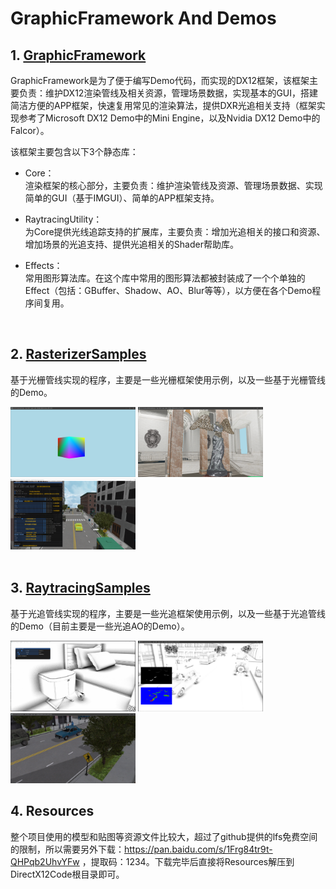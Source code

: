 # GraphicFramework And Demos

## 1. [GraphicFramework](https://github.com/KaiYuan-Z/DirectX12Code/edit/master/GraphicFramework)
GraphicFramework是为了便于编写Demo代码，而实现的DX12框架，该框架主要负责：维护DX12渲染管线及相关资源，管理场景数据，实现基本的GUI，搭建简洁方便的APP框架，快速复用常见的渲染算法，提供DXR光追相关支持（框架实现参考了Microsoft DX12 Demo中的Mini Engine，以及Nvidia DX12 Demo中的Falcor）。

该框架主要包含以下3个静态库：<br>
* Core：<br>
渲染框架的核心部分，主要负责：维护渲染管线及资源、管理场景数据、实现简单的GUI（基于IMGUI）、简单的APP框架支持。

* RaytracingUtility：<br>
为Core提供光线追踪支持的扩展库，主要负责：增加光追相关的接口和资源、增加场景的光追支持、提供光追相关的Shader帮助库。

* Effects：<br>
常用图形算法库。在这个库中常用的图形算法都被封装成了一个个单独的Effect（包括：GBuffer、Shadow、AO、Blur等等），以方便在各个Demo程序间复用。

<br>

## 2. [RasterizerSamples](https://github.com/KaiYuan-Z/DirectX12Code/edit/master/RasterizerSamples)
基于光栅管线实现的程序，主要是一些光栅框架使用示例，以及一些基于光栅管线的Demo。<br>

<div align=left><img src="https://github.com/KaiYuan-Z/DirectX12Code/blob/master/ReadMeImage/D3D12_Framework.png" width="200"/> <img src="https://github.com/KaiYuan-Z/DirectX12Code/blob/master/ReadMeImage/DeferredPbrModelView.png" width="200"/> <img src="https://github.com/KaiYuan-Z/DirectX12Code/blob/master/ReadMeImage/ModelViewer(SimpleSceneEditor).png" width="200"/></div></div>

<br>

## 3. [RaytracingSamples](https://github.com/KaiYuan-Z/DirectX12Code/edit/master/RaytracingSamples)
基于光追管线实现的程序，主要是一些光追框架使用示例，以及一些基于光追管线的Demo（目前主要是一些光追AO的Demo）。<br>


<div align=left><img src="https://github.com/KaiYuan-Z/DirectX12Code/blob/master/ReadMeImage/RayTracingAO_RasterizerGBuffer_Halton_Cosine.png" width="200"/> <img src="https://github.com/KaiYuan-Z/DirectX12Code/blob/master/ReadMeImage/TemporalRayTracingAO_CrossroadDemo2.png" width="200"/> <img src="https://github.com/KaiYuan-Z/DirectX12Code/blob/master/ReadMeImage/TemporalRayTracingAO_CrossroadDemo1.png" width="200"/></div></div>

## 4. Resources
整个项目使用的模型和贴图等资源文件比较大，超过了github提供的lfs免费空间的限制，所以需要另外下载：https://pan.baidu.com/s/1Frg84tr9t-QHPqb2UhvYFw ，提取码：1234。下载完毕后直接将Resources解压到DirectX12Code根目录即可。
